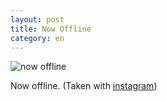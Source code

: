 ```yaml
---
layout: post
title: Now Offline
category: en
---
```


![now offline](http://25.media.tumblr.com/tumblr_llnn5f9QyU1qawiwko1_500.jpg)

Now offline. (Taken with [instagram](http://instagram.com))